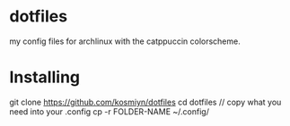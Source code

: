# dotfiles
my config files for archlinux with the catppuccin colorscheme.

# Installing
git clone https://github.com/kosmiyn/dotfiles
cd dotfiles
// copy what you need into your .config
cp -r FOLDER-NAME ~/.config/
